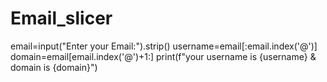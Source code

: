# Email_slicer
email=input("Enter your Email:").strip()
username=email[:email.index('@')]
domain=email[email.index('@')+1:]
print(f"your username is {username} & domain is {domain}")
